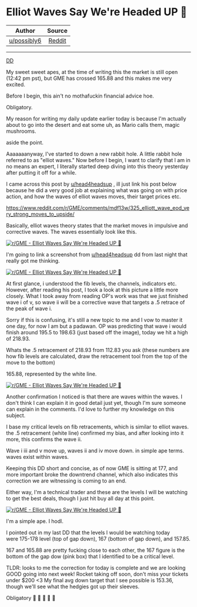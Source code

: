 Elliot Waves Say We're Headed UP 🚀
===================================

| Author       | Source       | 
| :-------------: |:-------------:|
|  [u/possibly6](https://www.reddit.com/user/possibly6/) | [Reddit](https://www.reddit.com/r/GME/comments/mdwv5p/elliot_waves_say_were_headed_up/) | 

---

[DD](https://www.reddit.com/r/GME/search?q=flair_name%3A%22DD%22&restrict_sr=1)

My sweet sweet apes, at the time of writing this the market is still open (12:42 pm pst), but GME has crossed 165.88 and this makes me very excited.

Before I begin, this ain't no mothafuckin financial advice hoe.

Obligatory.

My reason for writing my daily update earlier today is because I'm actually about to go into the desert and eat some uh, as Mario calls them, magic mushrooms.

aside the point.

Aaaaaaanyway, I've started to down a new rabbit hole. A little rabbit hole referred to as "elliot waves." Now before I begin, I want to clarify that I am in no means an expert, I literally started deep diving into this theory yesterday after putting it off for a while.

I came across this post by [u/head4headsup](https://www.reddit.com/u/head4headsup/) , ill just link his post below because he did a very good job at explaining what was going on with price action, and how the waves of elliot waves moves, their target prices etc.

<https://www.reddit.com/r/GME/comments/mdf13w/325_elliott_wave_eod_very_strong_moves_to_upside/>

Basically, elliot waves theory states that the market moves in impulsive and corrective waves. The waves essentially look like this.

[![r/GME - Elliot Waves Say We're Headed UP 🚀](https://preview.redd.it/gwg3m659cfp61.png?width=1248&format=png&auto=webp&s=70d1804d93a5ae90004c7d001392ae88a65a58b2)](https://preview.redd.it/gwg3m659cfp61.png?width=1248&format=png&auto=webp&s=70d1804d93a5ae90004c7d001392ae88a65a58b2)

I'm going to link a screenshot from [u/head4headsup](https://www.reddit.com/u/head4headsup/) dd from last night that really got me thinking.

[![r/GME - Elliot Waves Say We're Headed UP 🚀](https://preview.redd.it/iitupdpccfp61.png?width=2870&format=png&auto=webp&s=5767da2af18e50a2611a359ee63ffadac59e839a)](https://preview.redd.it/iitupdpccfp61.png?width=2870&format=png&auto=webp&s=5767da2af18e50a2611a359ee63ffadac59e839a)

At first glance, i understood the fib levels, the channels, indicators etc. However, after reading his post, I took a look at this picture a little more closely. What I took away from reading OP's work was that we just finished wave i of v, so wave ii will be a corrective wave that targets a .5 retrace of the peak of wave i.

Sorry if this is confusing, it's still a new topic to me and I vow to master it one day, for now I am but a padawan. OP was predicting that wave i would finish around 195.5 to 198.63 (just based off the image), today we hit a high of 218.93.

Whats the .5 retracement of 218.93 from 112.83 you ask (these numbers are how fib levels are calculated, draw the retracement tool from the top of the move to the bottom)

165.88, represented by the white line.

[![r/GME - Elliot Waves Say We're Headed UP 🚀](https://preview.redd.it/hweswk3rdfp61.png?width=2826&format=png&auto=webp&s=2e35eccadfb9bf3fdef2fa75e1f4e944dc121c6c)](https://preview.redd.it/hweswk3rdfp61.png?width=2826&format=png&auto=webp&s=2e35eccadfb9bf3fdef2fa75e1f4e944dc121c6c)

Another confirmation I noticed is that there are waves within the waves. I don't think I can explain it in good detail just yet, though I'm sure someone can explain in the comments. I'd love to further my knowledge on this subject.

I base my critical levels on fib retracements, which is similar to elliot waves. the .5 retracement (white line) confirmed my bias, and after looking into it more, this confirms the wave ii.

Wave i iii and v move up, waves ii and iv move down. in simple ape terms. waves exist within waves.

Keeping this DD short and concise, as of now GME is sitting at 177, and more important broke the downtrend channel, which also indicates this correction we are witnessing is coming to an end.

Either way, I'm a technical trader and these are the levels I will be watching to get the best deals, though I just hit buy all day at this point.

[![r/GME - Elliot Waves Say We're Headed UP 🚀](https://preview.redd.it/0olru34uffp61.png?width=956&format=png&auto=webp&s=2548a261817877dd60c58b45d5e9e5b681f07b00)](https://preview.redd.it/0olru34uffp61.png?width=956&format=png&auto=webp&s=2548a261817877dd60c58b45d5e9e5b681f07b00)

I'm a simple ape. I hodl.

I pointed out in my last DD that the levels I would be watching today were 175-178 level (top of gap down), 167 (bottom of gap down), and 157.85.

167 and 165.88 are pretty fucking close to each other, the 167 figure is the bottom of the gap dow (pink box) that I identified to be a critical level.

TLDR: looks to me the correction for today is complete and we are looking GOOD going into next week! Rocket taking off soon, don't miss your tickets under $200 <3 My final avg down target that I see possible is 153.36, though we'll see what the hedgies got up their sleeves.

Obligatory 🚀 🚀 🚀 🚀 🚀
